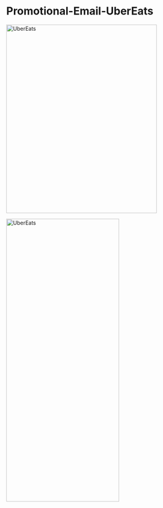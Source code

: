 # Promotional-Email-UberEats


<img src="https://i.ibb.co/xGDR4nw/uber-Eats-desktop.webp" alt="UberEats" title="Desktop" height="500" width="400" >
<img src="https://i.ibb.co/7JKV33Y/uber-Eats-mobile.png" alt="UberEats" title="Mobile" style="margin: 15px auto; height: 750px; width: 300px" >

